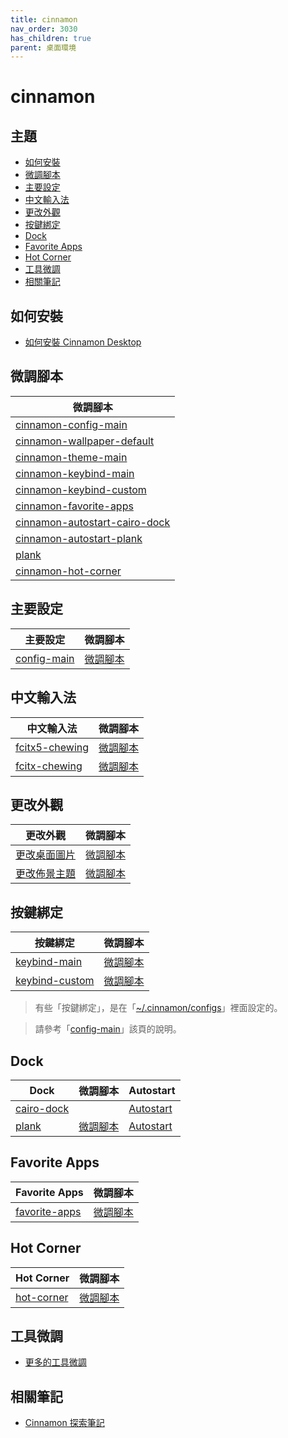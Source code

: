 ```yaml
---
title: cinnamon
nav_order: 3030
has_children: true
parent: 桌面環境
---
```



# cinnamon


## 主題

* [如何安裝](#如何安裝)
* [微調腳本](#微調腳本)
* [主要設定](#主要設定)
* [中文輸入法](#中文輸入法)
* [更改外觀](#更改外觀)
* [按鍵綁定](#按鍵綁定)
* [Dock](#dock)
* [Favorite Apps](#favorite-apps)
* [Hot Corner](#hot-corner)
* [工具微調](#工具微調)
* [相關筆記](#相關筆記)


## 如何安裝

* [如何安裝 Cinnamon Desktop](https://samwhelp.github.io/note-about-ubuntu/read/desktop_environment/cinnamon/install.html)


## 微調腳本

| 微調腳本 |
| --- |
| [cinnamon-config-main](https://github.com/samwhelp/note-about-ubuntu/tree/gh-pages/_demo/adjustment/de/cinnamon/part/cinnamon-config-main) |
| [cinnamon-wallpaper-default](https://github.com/samwhelp/note-about-ubuntu/tree/gh-pages/_demo/adjustment/de/cinnamon/part/cinnamon-wallpaper-default) |
| [cinnamon-theme-main](https://github.com/samwhelp/note-about-ubuntu/tree/gh-pages/_demo/adjustment/de/cinnamon/part/cinnamon-theme-main) |
| [cinnamon-keybind-main](https://github.com/samwhelp/note-about-ubuntu/tree/gh-pages/_demo/adjustment/de/cinnamon/part/cinnamon-keybind-main) |
| [cinnamon-keybind-custom](https://github.com/samwhelp/note-about-ubuntu/tree/gh-pages/_demo/adjustment/de/cinnamon/part/cinnamon-keybind-custom) |
| [cinnamon-favorite-apps](https://github.com/samwhelp/note-about-ubuntu/tree/gh-pages/_demo/adjustment/de/cinnamon/part/cinnamon-favorite-apps) |
| [cinnamon-autostart-cairo-dock](https://github.com/samwhelp/note-about-ubuntu/tree/gh-pages/_demo/adjustment/de/cinnamon/part/cinnamon-autostart-cairo-dock) |
| [cinnamon-autostart-plank](https://github.com/samwhelp/note-about-ubuntu/tree/gh-pages/_demo/adjustment/de/cinnamon/part/cinnamon-autostart-plank) |
| [plank](https://github.com/samwhelp/note-about-ubuntu/tree/gh-pages/_demo/adjustment/dock/plank) |
| [cinnamon-hot-corner](https://github.com/samwhelp/note-about-ubuntu/tree/gh-pages/_demo/adjustment/de/cinnamon/part/cinnamon-hot-corner) |


## 主要設定

| 主要設定 | 微調腳本 |
| --- | --- |
| [config-main](https://samwhelp.github.io/note-about-ubuntu/read/desktop_environment/cinnamon/adjustment/config-main.html) | [微調腳本](https://github.com/samwhelp/note-about-ubuntu/tree/gh-pages/_demo/adjustment/de/cinnamon/part/cinnamon-config-main) |


## 中文輸入法

| 中文輸入法 | 微調腳本 |
| --- | --- |
| [fcitx5-chewing](https://samwhelp.github.io/note-about-ubuntu/read/subject/im/fcitx5.html) | [微調腳本](https://github.com/samwhelp/note-about-ubuntu/tree/gh-pages/_demo/adjustment/env/im/fcitx5-chewing) |
| [fcitx-chewing](https://samwhelp.github.io/note-about-ubuntu/read/subject/im/fcitx/fcitx-chewing.html) | [微調腳本](https://github.com/samwhelp/note-about-ubuntu/tree/gh-pages/_demo/adjustment/env/im/fcitx-chewing) |


## 更改外觀

| 更改外觀 | 微調腳本 |
| --- | --- |
| [更改桌面圖片](https://samwhelp.github.io/note-about-ubuntu/read/desktop_environment/cinnamon/adjustment/wallpaper.html) | [微調腳本](https://github.com/samwhelp/note-about-ubuntu/tree/gh-pages/_demo/adjustment/de/cinnamon/part/cinnamon-wallpaper-default) |
| [更改佈景主題](https://samwhelp.github.io/note-about-ubuntu/read/desktop_environment/cinnamon/adjustment/theme.html) | [微調腳本](https://github.com/samwhelp/note-about-ubuntu/tree/gh-pages/_demo/adjustment/de/cinnamon/part/cinnamon-theme-main) |


## 按鍵綁定

| 按鍵綁定 | 微調腳本 |
| --- | --- |
| [keybind-main](https://samwhelp.github.io/note-about-ubuntu/read/desktop_environment/cinnamon/adjustment/keybind-main.html) | [微調腳本](https://github.com/samwhelp/note-about-ubuntu/tree/gh-pages/_demo/adjustment/de/cinnamon/part/cinnamon-keybind-main) |
| [keybind-custom](https://samwhelp.github.io/note-about-ubuntu/read/desktop_environment/cinnamon/adjustment/keybind-custom.html) | [微調腳本](https://github.com/samwhelp/note-about-ubuntu/tree/gh-pages/_demo/adjustment/de/cinnamon/part/cinnamon-keybind-custom) |

> 有些「按鍵綁定」，是在「[~/.cinnamon/configs](https://github.com/samwhelp/note-about-ubuntu/tree/gh-pages/_demo/adjustment/de/cinnamon/part/cinnamon-config-main/config/cinnamon/config/.cinnamon/configs)」裡面設定的。

> 請參考「[config-main](https://samwhelp.github.io/note-about-ubuntu/read/desktop_environment/cinnamon/adjustment/config-main.html)」該頁的說明。


## Dock

| Dock | 微調腳本 | Autostart |
| --- | --- | --- |
| [cairo-dock](https://samwhelp.github.io/note-about-ubuntu/read/desktop_environment/cinnamon/adjustment/dock-cairo-dock.html) |  | [Autostart](https://github.com/samwhelp/note-about-ubuntu/tree/gh-pages/_demo/adjustment/de/cinnamon/part/cinnamon-autostart-cairo-dock) |
| [plank](https://samwhelp.github.io/note-about-ubuntu/read/desktop_environment/cinnamon/adjustment/dock-plank.html) | [微調腳本](https://github.com/samwhelp/note-about-ubuntu/tree/gh-pages/_demo/adjustment/dock/plank) | [Autostart](https://github.com/samwhelp/note-about-ubuntu/tree/gh-pages/_demo/adjustment/de/cinnamon/part/cinnamon-autostart-plank) |


## Favorite Apps

| Favorite Apps | 微調腳本 |
| --- | --- |
| [favorite-apps](https://samwhelp.github.io/note-about-ubuntu/read/desktop_environment/cinnamon/adjustment/favorite-apps.html) | [微調腳本](https://github.com/samwhelp/note-about-ubuntu/tree/gh-pages/_demo/adjustment/de/cinnamon/part/cinnamon-favorite-apps) |


## Hot Corner

| Hot Corner | 微調腳本 |
| --- | --- |
| [hot-corner](https://samwhelp.github.io/note-about-ubuntu/read/desktop_environment/cinnamon/adjustment/hot-corner.html) | [微調腳本](https://github.com/samwhelp/note-about-ubuntu/tree/gh-pages/_demo/adjustment/de/cinnamon/part/cinnamon-hot-corner) |


## 工具微調

* [更多的工具微調](https://samwhelp.github.io/note-about-ubuntu/read/adjustment/tool.html)

## 相關筆記

* [Cinnamon 探索筆記](https://samwhelp.github.io/note-about-cinnamon/)

